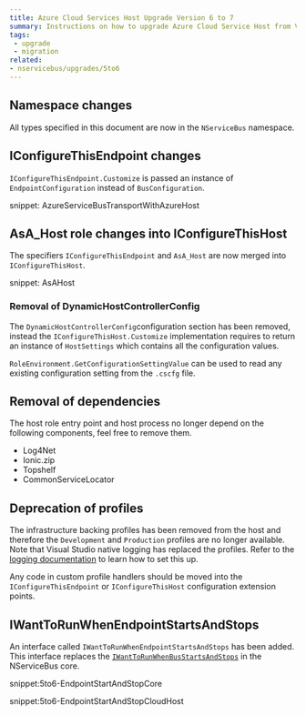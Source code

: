 ```yaml
---
title: Azure Cloud Services Host Upgrade Version 6 to 7
summary: Instructions on how to upgrade Azure Cloud Service Host from Version 6 to 7.
tags:
 - upgrade
 - migration
related:
- nservicebus/upgrades/5to6
---
```



## Namespace changes

All types specified in this document are now in the `NServiceBus` namespace.


## IConfigureThisEndpoint changes

`IConfigureThisEndpoint.Customize` is passed an instance of `EndpointConfiguration` instead of `BusConfiguration`.

snippet: AzureServiceBusTransportWithAzureHost


## AsA_Host role changes into IConfigureThisHost

The specifiers `IConfigureThisEndpoint` and `AsA_Host` are now merged into `IConfigureThisHost`.

snippet: AsAHost


### Removal of DynamicHostControllerConfig

The `DynamicHostControllerConfig`configuration section has been removed, instead the `IConfigureThisHost.Customize` implementation requires to return an instance of `HostSettings` which contains all the configuration values.

`RoleEnvironment.GetConfigurationSettingValue` can be used to read any existing configuration setting from the `.cscfg` file.


## Removal of dependencies

The host role entry point and host process no longer depend on the following components, feel free to remove them.

 * Log4Net
 * Ionic.zip
 * Topshelf
 * CommonServiceLocator


## Deprecation of profiles

The infrastructure backing profiles has been removed from the host and therefore the `Development` and `Production` profiles are no longer available. Note that Visual Studio native logging has replaced the profiles. Refer to the [logging documentation](/nservicebus/hosting/cloud-services-host/logging.md) to learn how to set this up.

Any code in custom profile handlers should be moved into the `IConfigureThisEndpoint` or `IConfigureThisHost` configuration extension points.


## IWantToRunWhenEndpointStartsAndStops

An interface called `IWantToRunWhenEndpointStartsAndStops` has been added. This interface replaces the [`IWantToRunWhenBusStartsAndStops`](/nservicebus/lifecycle/endpointstartandstop.md) in the NServiceBus core.

snippet:5to6-EndpointStartAndStopCore

snippet:5to6-EndpointStartAndStopCloudHost
